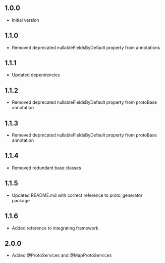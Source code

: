 ## 1.0.0

- Initial version

## 1.1.0

- Removed deprecated nullableFieldsByDefault property from annotations

## 1.1.1

- Updated dependencies

## 1.1.2

- Removed deprecated nullableFieldsByDefault property from protoBase annotation

## 1.1.3

- Removed deprecated nullableFieldsByDefault property from protoBase annotation

## 1.1.4

- Removed redundant base classes

## 1.1.5

- Updated README.md with correct reference to proto_generator package

## 1.1.6

- Added reference to integrating framework.

## 2.0.0

- Added @ProtoServices and @MapProtoServices